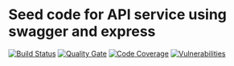 # Seed code for API service using swagger and express
[![Build Status](https://travis-ci.com/monojitb02/seed-express-swagger.svg?branch=master)](https://travis-ci.com/monojitb02/seed-express-swagger)
[![Quality Gate](https://sonarcloud.io/api/project_badges/measure?project=seed-express-swagger&metric=alert_status)](https://sonarcloud.io/dashboard?id=seed-express-swagger)
[![Code Coverage](https://sonarcloud.io/api/project_badges/measure?project=seed-express-swagger&metric=coverage)](https://sonarcloud.io/component_measures?id=seed-express-swagger&metric=coverage&view=list)
[![Vulnerabilities](https://sonarcloud.io/api/project_badges/measure?project=seed-express-swagger&metric=vulnerabilities)](https://sonarcloud.io/dashboard?id=seed-express-swagger)